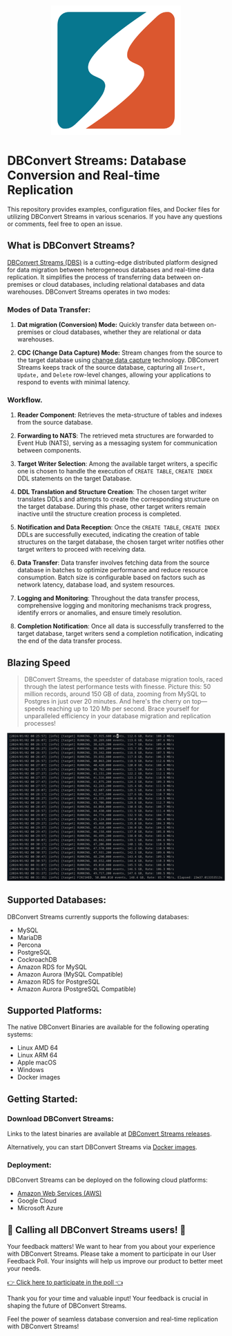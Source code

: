 
<p align="center">
  <img src="assets/images/dbconvert-stream-logo.svg" width="300" alt="DBConvert Streams Logo">
</p>

# DBConvert Streams: Database Conversion and Real-time Replication

This repository provides examples, configuration files, and Docker files for utilizing DBConvert Streams in various scenarios. If you have any questions or comments, feel free to open an issue.

## What is DBConvert Streams?

[DBConvert Streams (DBS)](https://stream.dbconvert.com/guide/introduction) is a cutting-edge distributed platform designed for data migration between heterogeneous databases and real-time data replication. It simplifies the process of transferring data between on-premises or cloud databases, including relational databases and data warehouses. DBConvert Streams operates in two modes:

### Modes of Data Transfer:

1. **Dat migration (Conversion) Mode:**
   Quickly transfer data between on-premises or cloud databases, whether they are relational or data warehouses.

2. **CDC (Change Data Capture) Mode:**
   Stream changes from the source to the target database using [change data capture](https://dbconvert.com/blog/change-data-capture-cdc-what-it-is-and-how-it-works/) technology. DBConvert Streams keeps track of the source database, capturing all `Insert,` `Update,` and `Delete` row-level changes, allowing your applications to respond to events with minimal latency.


### Workflow.

1. **Reader Component**: Retrieves the meta-structure of tables and indexes from the source database.

2. **Forwarding to NATS**: The retrieved meta structures are forwarded to Event Hub (NATS), serving as a messaging system for communication between components.

3. **Target Writer Selection**: Among the available target writers, a specific one is chosen to handle the execution of `CREATE TABLE`, `CREATE INDEX` DDL statements on the target Database.

4. **DDL Translation and Structure Creation**: The chosen target writer translates DDLs and attempts to create the corresponding structure on the target database. During this phase, other target writers remain inactive until the structure creation process is completed.

5. **Notification and Data Reception**: Once the `CREATE TABLE`, `CREATE INDEX` DDLs are successfully executed, indicating the creation of table structures on the target database, the chosen target writer notifies other target writers to proceed with receiving data.

6. **Data Transfer**: Data transfer involves fetching data from the source database in batches to optimize performance and reduce resource consumption. Batch size is configurable based on factors such as network latency, database load, and system resources.

7. **Logging and Monitoring**: Throughout the data transfer process, comprehensive logging and monitoring mechanisms track progress, identify errors or anomalies, and ensure timely resolution.

8. **Completion Notification**: Once all data is successfully transferred to the target database, target writers send a completion notification, indicating the end of the data transfer process.


## Blazing Speed

> DBConvert Streams, the speedster of database migration tools, raced through the latest performance tests with finesse. Picture this: 50 million records, around 150 GB of data, zooming from MySQL to Postgres in just over 20 minutes. And here's the cherry on top—speeds reaching up to 120 Mb per second. Brace yourself for unparalleled efficiency in your database migration and replication processes!

![test results](https://github.com/slotix/dbconvert-streams-public/blob/main/assets/images/50M-Recs.png)


## Supported Databases:

DBConvert Streams currently supports the following databases:
- MySQL
- MariaDB
- Percona
- PostgreSQL
- CockroachDB
- Amazon RDS for MySQL
- Amazon Aurora (MySQL Compatible)
- Amazon RDS for PostgreSQL
- Amazon Aurora (PostgreSQL Compatible)

## Supported Platforms:

The native DBConvert Binaries are available for the following operating systems:

- Linux AMD 64
- Linux ARM 64
- Apple macOS
- Windows
- Docker images

## Getting Started:

### Download DBConvert Streams:

Links to the latest binaries are available at [DBConvert Streams releases](https://stream.dbconvert.com/dbs-releases).

Alternatively, you can start DBConvert Streams via [Docker images](https://github.com/slotix/dbconvert-streams-public/blob/main/docker-images/docker-compose.yml).

### Deployment:

DBConvert Streams can be deployed on the following cloud platforms:

- [Amazon Web Services (AWS)](https://stream.dbconvert.com/guide/deploy-ec2)
- Google Cloud
- Microsoft Azure


## 📢 Calling all DBConvert Streams users! 📢

Your feedback matters! We want to hear from you about your experience with DBConvert Streams. Please take a moment to participate in our User Feedback Poll. Your insights will help us improve our product to better meet your needs.

[👉 Click here to participate in the poll 👈](https://github.com/slotix/dbconvert-streams-public/discussions/33)

Thank you for your time and valuable input! Your feedback is crucial in shaping the future of DBConvert Streams.


Feel the power of seamless database conversion and real-time replication with DBConvert Streams!
